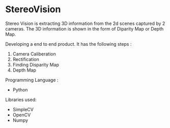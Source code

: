 StereoVision
============
Stereo Vision is extracting 3D information from the 2d scenes captured by 2 cameras. 
The 3D information is shown in the form of Diparity Map or Depth Map. 
 
Developing a end to end product. It has the following steps :
1) Camera Caliberation 
2) Rectification
3) Finding Disparity Map
4) Depth Map
	
Programming Language : 
* Python

Libraries used:
* SimpleCV
* OpenCV
* Numpy
